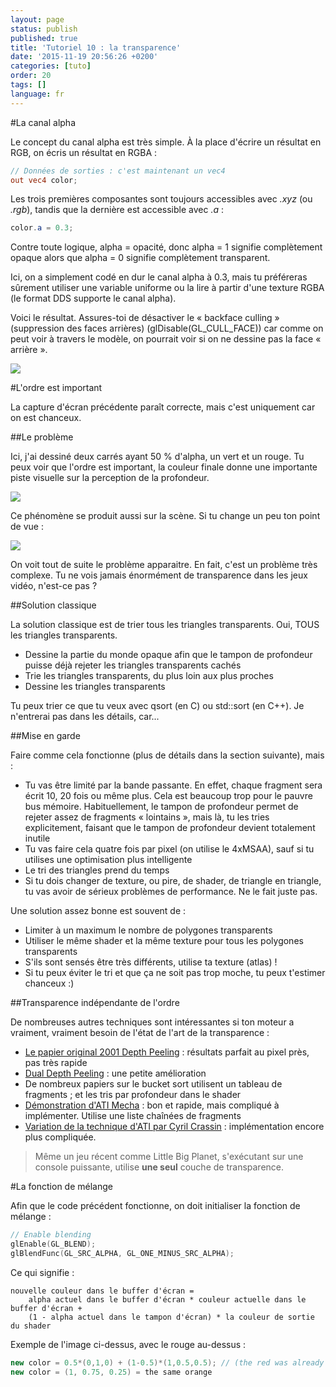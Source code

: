 ```yaml
---
layout: page
status: publish
published: true
title: 'Tutoriel 10 : la transparence'
date: '2015-11-19 20:56:26 +0200'
categories: [tuto]
order: 20
tags: []
language: fr
---
```


#La canal alpha

Le concept du canal alpha est très simple. À la place d'écrire un résultat en RGB, on écris un résultat en RGBA :

``` glsl fs
// Données de sorties : c'est maintenant un vec4 
out vec4 color;
```

Les trois premières composantes sont toujours accessibles avec *.xyz* (ou *.rgb*), tandis que la dernière est accessible avec *.a* :

``` glsl fs
color.a = 0.3;
```

Contre toute logique, alpha = opacité, donc alpha = 1 signifie complètement opaque alors que alpha = 0 signifie complètement transparent.

Ici, on a simplement codé en dur le canal alpha à 0.3, mais tu préféreras sûrement utiliser une variable uniforme ou la lire à partir d'une texture RGBA (le format DDS supporte le canal alpha).

Voici le résultat. Assures-toi de désactiver le « backface culling » (suppression des faces arrières) (glDisable(GL_CULL_FACE)) car comme on peut voir à travers le modèle, on pourrait voir si on ne dessine pas la face « arrière ».

![]({{site.baseurl}}/assets/images/tuto-10-transparency/transparencyok.png)

#L'ordre est important

La capture d'écran précédente paraît correcte, mais c'est uniquement car on est chanceux.

##Le problème

Ici, j'ai dessiné deux carrés ayant 50 % d'alpha, un vert et un rouge. Tu peux voir que l'ordre est important, la couleur finale donne une importante piste visuelle sur la perception de la profondeur.

![]({{site.baseurl}}/assets/images/tuto-10-transparency/transparencyorder.png)

Ce phénomène se produit aussi sur la scène. Si tu change un peu ton point de vue :

![]({{site.baseurl}}/assets/images/tuto-10-transparency/transparencybad.png)

On voit tout de suite le problème apparaitre.
En fait, c'est un problème très complexe. Tu ne vois jamais énormément de transparence dans les jeux vidéo, n'est-ce pas ?

##Solution classique

La solution classique est de trier tous les triangles transparents. Oui, TOUS les triangles transparents.

* Dessine la partie du monde opaque afin que le tampon de profondeur puisse déjà rejeter les triangles transparents cachés
* Trie les triangles transparents, du plus loin aux plus proches
* Dessine les triangles transparents

Tu peux trier ce que tu veux avec qsort (en C) ou std::sort (en C++). Je n'entrerai pas dans les détails, car...

##Mise en garde

Faire comme cela fonctionne (plus de détails dans la section suivante), mais :

* Tu vas être limité par la bande passante. En effet, chaque fragment sera écrit 10, 20 fois ou même plus. Cela est beaucoup trop pour le pauvre bus mémoire. Habituellement, le tampon de profondeur permet de rejeter assez de fragments « lointains », mais là, tu les tries explicitement, faisant que le tampon de profondeur devient totalement inutile
* Tu vas faire cela quatre fois par pixel (on utilise le 4xMSAA), sauf si tu utilises une optimisation plus intelligente
* Le tri des triangles prend du temps
* Si tu dois changer de texture, ou pire, de shader, de triangle en triangle, tu vas avoir de sérieux problèmes de performance. Ne le fait juste pas.

Une solution assez bonne est souvent de :

* Limiter à un maximum le nombre de polygones transparents
* Utiliser le même shader et la même texture pour tous les polygones transparents
* S'ils sont sensés être très différents, utilise ta texture (atlas) !
* Si tu peux éviter le tri et que ça ne soit pas trop moche, tu peux t'estimer chanceux :)

##Transparence indépendante de l'ordre

De nombreuses autres techniques sont intéressantes si ton moteur a vraiment, vraiment besoin de l'état de l'art de la transparence :

* [Le papier original 2001 Depth Peeling](http://citeseerx.ist.psu.edu/viewdoc/download?doi=10.1.1.18.9286&rep=rep1&type=pdf) : résultats parfait au pixel près, pas très rapide
* [Dual Depth Peeling](http://developer.download.nvidia.com/SDK/10/opengl/src/dual_depth_peeling/doc/DualDepthPeeling.pdf) : une petite amélioration
* De nombreux papiers sur le bucket sort utilisent un tableau de fragments ; et les tris par profondeur dans le shader
* [Démonstration d'ATI Mecha](http://fr.slideshare.net/hgruen/oit-and-indirect-illumination-using-dx11-linked-lists) : bon et rapide, mais compliqué à implémenter. Utilise une liste chaînées de fragments
* [Variation de la technique d'ATI par Cyril Crassin](http://blog.icare3d.org/2010/07/opengl-40-abuffer-v20-linked-lists-of.html) : implémentation encore plus compliquée.

> Même un jeu récent comme Little Big Planet, s'exécutant sur une console puissante, utilise **une seul** couche de transparence.

#La fonction de mélange

Afin que le code précédent fonctionne, on doit initialiser la fonction de mélange :

``` cpp
// Enable blending
glEnable(GL_BLEND);
glBlendFunc(GL_SRC_ALPHA, GL_ONE_MINUS_SRC_ALPHA);
```

Ce qui signifie :

```
nouvelle couleur dans le buffer d'écran = 
    alpha actuel dans le buffer d'écran * couleur actuelle dans le buffer d'écran + 
    (1 - alpha actuel dans le tampon d'écran) * la couleur de sortie du shader
```

Exemple de l'image ci-dessus, avec le rouge au-dessus :

``` cpp
new color = 0.5*(0,1,0) + (1-0.5)*(1,0.5,0.5); // (the red was already blended with the white background)
new color = (1, 0.75, 0.25) = the same orange
```
 

 
